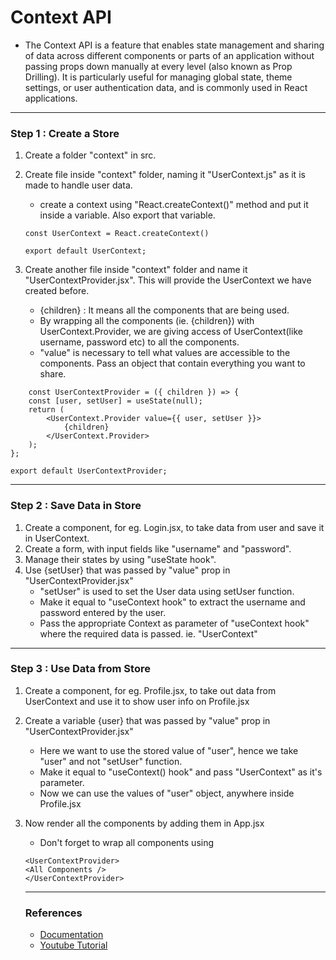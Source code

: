 # Context API

- The Context API is a feature that enables state management and sharing of data across different components or parts of an application without passing props down manually at every level (also known as Prop Drilling). It is particularly useful for managing global state, theme settings, or user authentication data, and is commonly used in React applications.

---

### Step 1 : Create a Store

1. Create a folder "context" in src.
2. Create file inside "context" folder, naming it "UserContext.js" as it is made to handle user data.
    - create a context using "React.createContext()" method and put it inside a variable. Also export that variable.

    ```
    const UserContext = React.createContext()

    export default UserContext;
    ```

3. Create another file inside "context" folder and name it "UserContextProvider.jsx". This will provide the UserContext we have created before.

    - {children} : It means all the components that are being used.
    - By wrapping all the components (ie. {children}) with UserContext.Provider, we are giving access of UserContext(like username, password etc) to all the components.
    - "value" is necessary to tell what values are accessible to the components. Pass an object that contain everything you want to share.

```
    const UserContextProvider = ({ children }) => {
	const [user, setUser] = useState(null);
	return (
		<UserContext.Provider value={{ user, setUser }}>
			{children}
		</UserContext.Provider>
	);
};

export default UserContextProvider;
```
---

### Step 2 : Save Data in Store

1. Create a component, for eg. Login.jsx, to take data from user and save it in UserContext.
2. Create a form, with input fields like "username" and "password".
3. Manage their states by using "useState hook".
4. Use {setUser} that was passed by "value" prop in "UserContextProvider.jsx"
    - "setUser" is used to set the User data using setUser function.
    - Make it equal to "useContext hook" to extract the username and password entered by the user.
    - Pass the appropriate Context as parameter of "useContext hook" where the required data is passed. ie. "UserContext"

---

### Step 3 : Use Data from Store

1. Create a component, for eg. Profile.jsx, to take out data from UserContext and use it to show user info on Profile.jsx
2. Create a variable {user} that was passed by "value" prop in "UserContextProvider.jsx"
    - Here we want to use the stored value of "user", hence we take "user" and not "setUser" function.
    - Make it equal to "useContext() hook" and pass "UserContext" as it's parameter.
    - Now we can use the values of "user" object, anywhere inside Profile.jsx
3. Now render all the components by adding them in App.jsx
    -  Don't forget to wrap all components using

    ```
    <UserContextProvider>
    <All Components />
    </UserContextProvider>
    ```
    ---

    ### References
    - [Documentation](https://react.dev/reference/react/createContext)
    - [Youtube Tutorial](https://www.youtube.com/watch?v=JQVBGtZMqgU&list=PLu71SKxNbfoDqgPchmvIsL4hTnJIrtige&index=13)